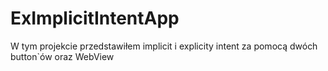 # ExImplicitIntentApp

W tym projekcie przedstawiłem implicit i explicity intent za pomocą dwóch button`ów oraz WebView
